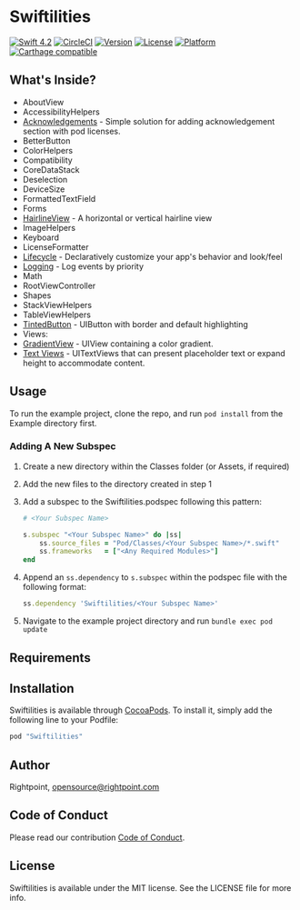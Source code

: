 # Swiftilities


[![Swift 4.2](https://img.shields.io/badge/Swift-4.2-orange.svg?style=flat)](https://swift.org)
[![CircleCI](https://img.shields.io/circleci/project/github/Rightpoint/Swiftilities.svg)](https://circleci.com/gh/Rightpoint/Swiftilities/tree/master)
[![Version](https://img.shields.io/cocoapods/v/Swiftilities.svg?style=flat)](https://cocoapods.org/pods/Swiftilities)
[![License](https://img.shields.io/cocoapods/l/Swiftilities.svg?style=flat)](https://cocoapods.org/pods/Swiftilities)
[![Platform](https://img.shields.io/cocoapods/p/Swiftilities.svg?style=flat)](https://cocoapods.org/pods/Swiftilities)
[![Carthage compatible](https://img.shields.io/badge/Carthage-compatible-4BC51D.svg?style=flat)](https://github.com/Carthage/Carthage)

## What's Inside?

- AboutView
- AccessibilityHelpers  
- [Acknowledgements](Pod/Classes/Acknowledgements/README.md) - Simple solution for adding acknowledgement section with pod licenses.
- BetterButton
- ColorHelpers
- Compatibility
- CoreDataStack
- Deselection
- DeviceSize
- FormattedTextField
- Forms
- [HairlineView](Pod/Classes/HairlineView/README.md) - A horizontal or vertical hairline view
- ImageHelpers
- Keyboard
- LicenseFormatter
- [Lifecycle](Pod/Classes/Lifecycle/readme.md) - Declaratively customize your app's behavior and look/feel
- [Logging](Pod/Classes/Logging/README.md) - Log events by priority
- Math
- RootViewController
- Shapes
- StackViewHelpers
- TableViewHelpers
- [TintedButton](Pod/Classes/TintedButton/README.md) - UIButton with border and default highlighting
- Views:
 - [GradientView](Pod/Classes/Views/Gradient/README.md) - UIView containing a color gradient.
 - [Text Views](Pod/Classes/Views/Textview/README.md) - UITextViews that can present placeholder text or expand height to accommodate content.

## Usage

To run the example project, clone the repo, and run `pod install` from the Example directory first.

### Adding A New Subspec
1. Create a new directory within the Classes folder (or Assets, if required)
2. Add the new files to the directory created in step 1
3. Add a subspec to the Swiftilities.podspec following this pattern:
    ```ruby
    # <Your Subspec Name>

    s.subspec "<Your Subspec Name>" do |ss|
    	ss.source_files = "Pod/Classes/<Your Subspec Name>/*.swift"
    	ss.frameworks   = ["<Any Required Modules>"]
    end
    ```
4. Append an `ss.dependency` to `s.subspec` within the podspec file with the following format:

    ```ruby
    ss.dependency 'Swiftilities/<Your Subspec Name>'
    ```

5. Navigate to the example project directory and run `bundle exec pod update`

## Requirements

## Installation

Swiftilities is available through [CocoaPods](http://cocoapods.org). To install
it, simply add the following line to your Podfile:

```ruby
pod "Swiftilities"
```

## Author

Rightpoint, opensource@rightpoint.com

## Code of Conduct
Please read our contribution [Code of Conduct](./CONTRIBUTING.md).

## License

Swiftilities is available under the MIT license. See the LICENSE file for more info.
